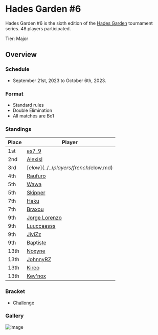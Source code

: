# Hades Garden #6

Hades Garden #6 is the sixth edition of the [Hades Garden](hgmain.md) tournament series.
48 players participated.

Tier: Major

## Overview

### Schedule
- September 21st, 2023 to October 6th, 2023.

### Format
- Standard rules
- Double Elimination
- All matches are Bo1

### Standings

|Place|Player|
|-|-|
|1st|[as7_9](../../players/japanese/as7_9.md)|
|2nd|[Alexisl](../../players/french/alexisl.md)|
|3rd|[$elow](../../players/french/$elow.md)|
|4th|[Raufuro](../../players/japanese/raufuro.md)|
|5th|[Wawa](../../players/luxembourger/wawa.md)|
|5th|[Skipper](../../players/austrian/skipper.md)|
|7th|[Haku](../../players/german/haku.md)|
|7th|[Braxou](../../players/french/braxou.md)|
|9th|[Jorge Lorenzo](../../players/spanish/jorge.md)|
|9th|[Luuccaasss](../../players/spanish/lucas.md)|
|9th|[JiviZz](../../players/french/jivizz.md)|
|9th|[Baptiste](../../players/french/baptiste.md)|
|13th|[Noxyne](../../players/french/noxyne.md)|
|13th|[JohnnyRZ](../../players/spanish/johnny.md)|
|13th|[Kireo](../../players/french/kireo.md)|
|13th|[Kev'nox](../../players/french/kevnox.md)|

### Bracket
- [Challonge](https://challonge.com/nagedwn9)

### Gallery

![image](https://github.com/inabikarilibrary/inalib/assets/110833255/ae339f76-f6bf-4f09-93bd-696b25e724e3)


